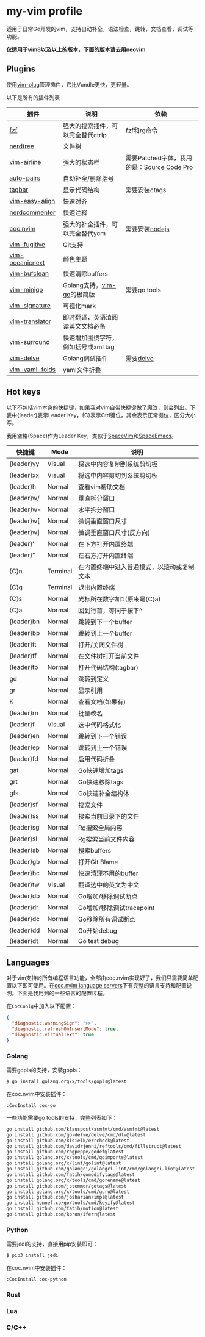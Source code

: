 # my-vim profile

适用于日常Go开发的vim，支持自动补全，语法检查，跳转，文档查看，调试等功能。

**仅适用于vim8以及以上的版本，下面的版本请去用neovim**

## Plugins

使用[vim-plug](https://github.com/junegunn/vim-plug)管理插件，它比Vundle更快，更轻量。

以下是所有的插件列表

插件|说明|依赖
----|----|----
[fzf](https://github.com/junegunn/fzf.vim)|强大的搜索插件，可以完全替代ctrlp|fzf和rg命令
[nerdtree](https://github.com/scrooloose/nerdtree)|文件树|
[vim-airline](https://github.com/vim-airline/vim-airline)|强大的状态栏|需要Patched字体，我用的是：[Source Code Pro](https://github.com/powerline/fonts/tree/master/SourceCodePro)
[auto-pairs](https://github.com/jiangmiao/auto-pairs)|自动补全/删除括号|
[tagbar](https://github.com/majutsushi/tagbar)|显示代码结构|需要安装ctags
[vim-easy-align](https://github.com/junegunn/vim-easy-align)|快速对齐
[nerdcommenter](https://github.com/scrooloose/nerdcommenter)|快速注释
[coc.nvim](https://github.com/neoclide/coc.nvim)|强大的补全插件，可以完全替代ycm|需要安装[nodejs](https://nodejs.org/en/download/)
[vim-fugitive](https://github.com/tpope/vim-fugitive)|Git支持|
[vim-oceanicnext](https://github.com/fioncat/vim-oceanicnext)|颜色主题|
[vim-bufclean](https://github.com/fioncat/vim-bufclean)|快速清除buffers|
[vim-minigo](https://github.com/fioncat/vim-minigo)|Golang支持，[vim-go](https://github.com/fatih/vim-go)的极简版|需要go tools
[vim-signature](https://github.com/kshenoy/vim-signature)|可视化mark|
[vim-translator](https://github.com/voldikss/vim-translator)|即时翻译，英语渣阅读英文文档必备|
[vim-surround](https://github.com/tpope/vim-surround)|快速增加围绕字符，例如括号或xml tag
[vim-delve](https://github.com/sebdah/vim-delve)|Golang调试插件|需要[delve](https://github.com/go-delve/delve)
[vim-yaml-folds](https://github.com/fioncat/vim-yaml-folds)|yaml文件折叠

## Hot keys

以下不包括vim本身的快捷键，如果我对vim自带快捷键做了魔改，则会列出。下表中{leader}表示Leader Key，{C}表示Ctrl键位，其余表示正常键位，区分大小写。

我用空格(Space)作为Leader Key，类似于[SpaceVim](https://github.com/SpaceVim/SpaceVim)和[SpaceEmacs](https://github.com/syl20bnr/spacemacs)。

快捷键|Mode|说明
-----|-----|---
{leader}yy|Visual|将选中内容复制到系统剪切板
{leader}xx|Visual|将选中内容剪切到系统剪切板
{leader}h|Normal|查看vim帮助文档
{leader}w/|Normal|垂直拆分窗口
{leader}w-|Normal|水平拆分窗口
{leader}w[|Normal|微调垂直窗口尺寸
{leader}w]|Normal|微调垂直窗口尺寸(反方向)
{leader}'|Normal|在下方打开内置终端
{leader}"|Normal|在右方打开内置终端
{C}n|Terminal|在内置终端中进入普通模式，以滚动或复制文本
{C}q|Terminal|退出内置终端
{C}s|Normal|光标所在数字加1(原来是{C}a)
{C}a|Normal|回到行首，等同于按下^
{leader}bn|Normal|跳转到下一个buffer
{leader}bp|Normal|跳转到上一个buffer
{leader}tt|Normal|打开/关闭文件树
{leader}ff|Normal|在文件树打开当前文件
{leader}tb|Normal|打开代码结构(tagbar)
gd|Normal|跳转到定义
gr|Normal|显示引用
K|Normal|查看文档(如果有)
{leader}rn|Normal|批量改名
{leader}f|Visual|选中代码格式化
{leader}en|Normal|跳转到下一个错误
{leader}ep|Normal|跳转到上一个错误
{leader}fd|Normal|启用代码折叠
gat|Normal|Go快速增加tags
grt|Normal|Go快速移除tags
gfs|Normal|Go快速补全结构体
{leader}sf|Normal|搜索文件
{leader}ss|Normal|搜索当前目录下的文件
{leader}sg|Normal|Rg搜索全局内容
{leader}sl|Normal|Rg搜索当前文件内容
{leader}sb|Normal|搜索buffers
{leader}gb|Normal|打开Git Blame
{leader}bc|Normal|快速清理不用的buffer
{leader}tw|Visual|翻译选中的英文为中文
{leader}db|Normal|Go增加/移除调试断点
{leader}dr|Normal|Go增加/移除调试tracepoint
{leader}dc|Normal|Go移除所有调试断点
{leader}dd|Normal|Go开始debug
{leader}dt|Normal|Go test debug

## Languages

对于vim支持的所有编程语言功能，全部由coc.nvim实现好了，我们只需要简单配置以下即可使用。在[coc.nvim language servers](https://github.com/neoclide/coc.nvim/wiki/Language-servers)下有完整的语言支持和配置说明。下面是我用到的一些语言的配置过程。

在`CocConig`中加入以下配置：

```json
{
  "diagnostic.warningSign": ">>",
  "diagnostic.refreshOnInsertMode": true,
  "diagnostic.virtualText": true
}
```

### Golang

需要gopls的支持，安装gopls：

```bash
$ go install golang.org/x/tools/gopls@latest
```

在coc.nvim中安装插件：

```text
:CocInstall coc-go
```

一些功能需要go tools的支持，完整列表如下：

```bash
go install github.com/klauspost/asmfmt/cmd/asmfmt@latest
go install github.com/go-delve/delve/cmd/dlv@latest
go install github.com/kisielk/errcheck@latest
go install github.com/davidrjenni/reftools/cmd/fillstruct@latest
go install github.com/rogpeppe/godef@latest
go install golang.org/x/tools/cmd/goimports@latest
go install golang.org/x/lint/golint@latest
go install github.com/golangci/golangci-lint/cmd/golangci-lint@latest
go install github.com/fatih/gomodifytags@latest
go install golang.org/x/tools/cmd/gorename@latest
go install github.com/jstemmer/gotags@latest
go install golang.org/x/tools/cmd/guru@latest
go install github.com/josharian/impl@latest
go install honnef.co/go/tools/cmd/keyify@latest
go install github.com/fatih/motion@latest
go install github.com/koron/iferr@latest
```

### Python

需要jedi的支持，直接用pip安装即可：

```bash
$ pip3 install jedi
```

在coc.nvim中安装插件：

```text
:CocInstall coc-python
```

### Rust

### Lua

### C/C++